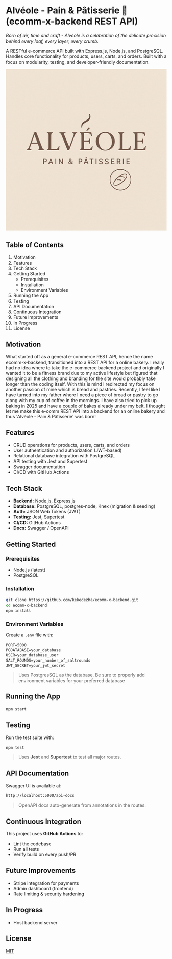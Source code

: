 # Alvéole - Pain & Pâtisserie 🥐 (ecomm-x-backend REST API)

_Born of air, time and craft - Alvéole is a celebration of the delicate precision behind every loaf, every layer, every crumb._

A RESTful e-commerce API built with Express.js, Node.js, and PostgreSQL. Handles core functionality for products, users, carts, and orders. Built with a focus on modularity, testing, and developer-friendly documentation.

![alveolo logo](/public/images/alveole_logo.png)

## Table of Contents

1.  Motivation
2.  Features
3.  Tech Stack
4.  Getting Started
    - Prerequisites
    - Installation
    - Environment Variables
5.  Running the App
6.  Testing
7.  API Documentation
8.  Continuous Integration
9.  Future Improvements
10. In Progress
11. License

## Motivation

What started off as a general e-commerce REST API, hence the name ecomm-x-backend, transitioned into a REST API for a online bakery. I really had no idea where to take the e-commerce backend project and originally I wanted it to be a fitness brand due to my active lifestyle but figured that designing all the clothing and branding for the site would probably take longer than the coding itself. With this is mind I redirected my focus on another passion of mine which is bread and pastries. Recently, I feel like I have turned into my father where I need a piece of bread or pastry to go along with my cup of coffee in the mornings. I have also tried to pick up baking in 2025 and have a couple of bakes already under my belt. I thought let me make this e-comm REST API into a backend for an online bakery and thus 'Alvéole - Pain & Pâtisserie' was born!

## Features

- CRUD operations for products, users, carts, and orders
- User authentication and authorization (JWT-based)
- Relational database integration with PostgreSQL
- API testing with Jest and Supertest
- Swagger documentation
- CI/CD with GitHub Actions

## Tech Stack

- **Backend:** Node.js, Express.js
- **Database:** PostgreSQL, postgres-node, Knex (migration & seeding)
- **Auth:** JSON Web Tokens (JWT)
- **Testing:** Jest, Supertest
- **CI/CD:** GitHub Actions
- **Docs:** Swagger / OpenAPI

## Getting Started

### Prerequisites

- Node.js (latest)
- PostgreSQL

### Installation

```bash
git clone https://github.com/kekedezha/ecomm-x-backend.git
cd ecomm-x-backend
npm install
```

### Environment Variables

Create a `.env` file with:

```env
PORT=5000
PGDATABASE=your_database
USER=your_database_user
SALT_ROUNDS=your_number_of_saltrounds
JWT_SECRET=your_jwt_secret
```

> Uses PostgresSQL as the database.
> Be sure to properly add environment variables for your preferred database

## Running the App

```bash
npm start
```

## Testing

Run the test suite with:

```bash
npm test
```

> Uses **Jest** and **Supertest** to test all major routes.

## API Documentation

Swagger UI is available at:

```
http://localhost:5000/api-docs
```

> OpenAPI docs auto-generate from annotations in the routes.

## Continuous Integration

This project uses **GitHub Actions** to:

- Lint the codebase
- Run all tests
- Verify build on every push/PR

## Future Improvements

- Stripe integration for payments
- Admin dashboard (frontend)
- Rate limiting & security hardening

## In Progress

- Host backend server

## License

[MIT](LICENSE)

